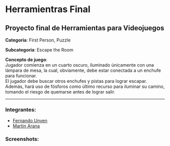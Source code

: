 # Herramientras Final

## Proyecto final de Herramientas para Videojuegos

**Categoria**: First Person, Puzzle

**Subcategoria**: Escape the Room

**Concepto de juego**:<br>
Jugador comienza en un cuarto oscuro, iluminado únicamente con una lámpara de mesa, la cual, obviamente, debe estar conectada a un enchufe para funcionar. <br>
El jugador debe buscar otros enchufes y pistas para lograr escapar. Además, hará uso de fósforos como último recurso para iluminar su camino, tomando el riesgo de quemarse antes de lograr salir.

<hr>

### Integrantes:
- [Fernando Unyen](https://twitter.com/fernandounyen)
- [Martin Arana](https://twitter.com/Trino____)

### Screenshots:
![]()